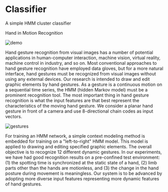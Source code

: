 # Classifier
 A simple HMM cluster classifier
 
 Hand in Motion Recognition
 
 ![demo](https://user-images.githubusercontent.com/33089347/180631238-adabe533-65ad-42b3-ae81-741ac96da216.gif)
 
 Hand gesture recognition from visual images has a number of potential applications in human-computer interaction, machine vision, virtual reality, machine control in industry, and so on. Most conventional approaches to hand gesture recognition have employed data gloves, but for a more natural interface, hand gestures must be recognized from visual images without using any external devices. Our research is intended to draw and edit graphic elements by hand gestures. As a gesture is a continuous motion on a sequential time series, the HMM (hidden Markov model) must be a prominent recognition tool. The most important thing in hand gesture recognition is what the input features are that best represent the characteristics of the moving hand gesture. We consider a planar hand gesture in front of a camera and use 8-directional chain codes as input vectors. 


![gestures](https://user-images.githubusercontent.com/33089347/180631243-f468880b-394a-407d-8d24-ae52c8125e7a.jpg)

For training an HMM network, a simple context modeling method is embedded for training on a "left-to-right" HMM model. This model is applied to drawing and editing specified graphic elements. The overall objective is to recognize 12 different dynamic gestures. In our experiments, we have had good recognition results on a pre-confined test environment: (1) the spotting time is synchronized at the static state of a hand, (2) limb parts other than the hands are motionless, and (3) the change in the hand posture during movement is meaningless. Our system is to be advanced by adopting more diverse input features representing more dynamic features of hand gestures.
 
 
